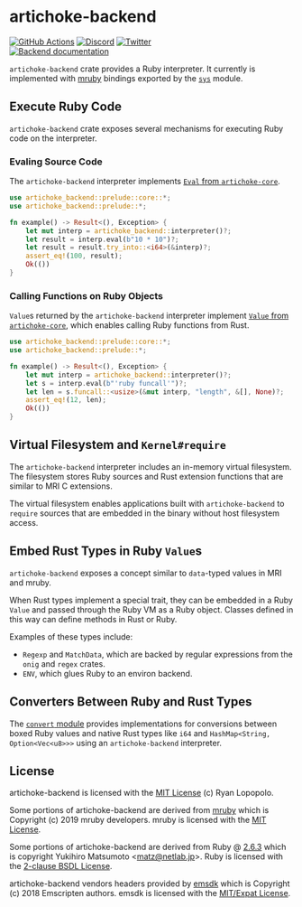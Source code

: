 # artichoke-backend

[![GitHub Actions](https://github.com/artichoke/artichoke/workflows/CI/badge.svg)](https://github.com/artichoke/artichoke/actions)
[![Discord](https://img.shields.io/discord/607683947496734760)](https://discord.gg/QCe2tp2)
[![Twitter](https://img.shields.io/twitter/follow/artichokeruby?label=Follow&style=social)](https://twitter.com/artichokeruby)
<br>
[![Backend documentation](https://img.shields.io/badge/docs-artichoke--backend-blue.svg)](https://artichoke.github.io/artichoke/artichoke_backend/)

`artichoke-backend` crate provides a Ruby interpreter. It currently is
implemented with [mruby](https://github.com/mruby/mruby) bindings exported by
the [`sys`](src/sys) module.

## Execute Ruby Code

`artichoke-backend` crate exposes several mechanisms for executing Ruby code on
the interpreter.

### Evaling Source Code

The `artichoke-backend` interpreter implements
[`Eval` from `artichoke-core`](https://artichoke.github.io/artichoke/artichoke_core/eval/trait.Eval.html).

```rust
use artichoke_backend::prelude::core::*;
use artichoke_backend::prelude::*;

fn example() -> Result<(), Exception> {
    let mut interp = artichoke_backend::interpreter()?;
    let result = interp.eval(b"10 * 10")?;
    let result = result.try_into::<i64>(&interp)?;
    assert_eq!(100, result);
    Ok(())
}
```

### Calling Functions on Ruby Objects

`Value`s returned by the `artichoke-backend` interpreter implement
[`Value` from `artichoke-core`](https://artichoke.github.io/artichoke/artichoke_core/value/trait.Value.html),
which enables calling Ruby functions from Rust.

```rust
use artichoke_backend::prelude::core::*;
use artichoke_backend::prelude::*;

fn example() -> Result<(), Exception> {
    let mut interp = artichoke_backend::interpreter()?;
    let s = interp.eval(b"'ruby funcall'")?;
    let len = s.funcall::<usize>(&mut interp, "length", &[], None)?;
    assert_eq!(12, len);
    Ok(())
}
```

## Virtual Filesystem and `Kernel#require`

The `artichoke-backend` interpreter includes an in-memory virtual filesystem.
The filesystem stores Ruby sources and Rust extension functions that are similar
to MRI C extensions.

The virtual filesystem enables applications built with `artichoke-backend` to
`require` sources that are embedded in the binary without host filesystem
access.

## Embed Rust Types in Ruby `Value`s

`artichoke-backend` exposes a concept similar to `data`-typed values in MRI and
mruby.

When Rust types implement a special trait, they can be embedded in a Ruby
`Value` and passed through the Ruby VM as a Ruby object. Classes defined in this
way can define methods in Rust or Ruby.

Examples of these types include:

- `Regexp` and `MatchData`, which are backed by regular expressions from the
  `onig` and `regex` crates.
- `ENV`, which glues Ruby to an environ backend.

## Converters Between Ruby and Rust Types

The [`convert` module](src/convert) provides implementations for conversions
between boxed Ruby values and native Rust types like `i64` and
`HashMap<String, Option<Vec<u8>>>` using an `artichoke-backend` interpreter.

## License

artichoke-backend is licensed with the [MIT License](../LICENSE) (c) Ryan
Lopopolo.

Some portions of artichoke-backend are derived from
[mruby](https://github.com/mruby/mruby) which is Copyright (c) 2019 mruby
developers. mruby is licensed with the
[MIT License](https://github.com/mruby/mruby/blob/master/LICENSE).

Some portions of artichoke-backend are derived from Ruby @
[2.6.3](https://github.com/ruby/ruby/tree/v2_6_3) which is copyright Yukihiro
Matsumoto \<matz@netlab.jp\>. Ruby is licensed with the
[2-clause BSDL License](https://github.com/ruby/ruby/blob/v2_6_3/COPYING).

artichoke-backend vendors headers provided by
[emsdk](https://github.com/emscripten-core/emsdk) which is Copyright (c) 2018
Emscripten authors. emsdk is licensed with the
[MIT/Expat License](https://github.com/emscripten-core/emsdk/blob/master/LICENSE).
